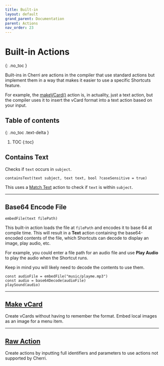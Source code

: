 ```yaml
---
title: Built-in
layout: default
grand_parent: Documentation
parent: Actions
nav_order: 23
---
```


# Built-in Actions
{: .no_toc }

Built-ins in Cherri are actions in the compiler that use standard actions but implement them in a way that makes it easier to use a specific Shortcuts feature.

For example, the [makeVCard()](/language/vcards) action is, in actuality, just a text action, but the compiler uses it to insert the vCard format into a text action based on your input.

## Table of contents
{: .no_toc .text-delta }

1. TOC
{:toc}

## Contains Text

Checks if `text` occurs in `subject`.

```
containsText(text subject, text text, bool ?caseSensitive = true)
```

This uses a [Match Text](/language/standard/documents#match-text) action to check if `text` is within `subject`.

---

## Base64 Encode File

```
embedFile(text filePath)
```

This built-in action loads the file at `filePath` and encodes it to base 64 at compile time. This will result in a **Text** action containing the base64-encoded contents of the file, which Shortcuts can decode to display an image, play audio, etc.

For example, you could enter a file path for an audio file and use **Play Audio** to play the audio when the Shortcut runs.

Keep in mind you will likely need to decode the contents to use them.

```
const audioFile = embedFile("music/playme.mp3")
const audio = base64Decode(audioFile)
playSound(audio)
```

---

## [Make vCard](/language/vcards)

Create vCards without having to remember the format. Embed local images as an image for a menu item.

---

## [Raw Action](/language/raw-actions)

Create actions by inputting full identifiers and parameters to use actions not supported by Cherri.

